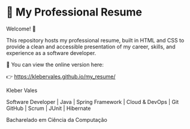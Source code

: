 # 💼 My Professional Resume

Welcome! 👋

This repository hosts my professional resume, built in HTML and CSS to provide a clean and accessible presentation of my career, skills, and experience as a software developer.

📄 You can view the online version here:


👉 https://klebervales.github.io/my_resume/

Kleber Vales

Software Developer | Java | Spring Framework | Cloud & DevOps | Git GitHub | Scrum | JUnit | Hibernate

Bacharelado em Ciência da Computação



 




